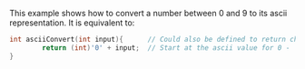 This example shows how to convert a number between 0 and 9 to its ascii representation.
It is equivalent to:<br>

```C
int asciiConvert(int input){      // Could also be defined to return char
        return (int)'0' + input;  // Start at the ascii value for 0 - '0' and add input
}
```
